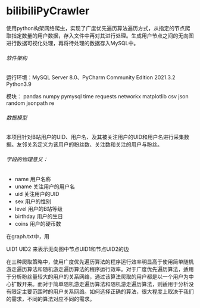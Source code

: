 # bilibiliPyCrawler

​		使用python构架网络爬虫，实现了广度优先遍历算法遍历方式，从指定的节点爬取指定数量的用户数据，存入文件中再对其进行处理。生成用户节点之间的无向图进行数据可视化处理，再将待处理的数据存入MySQL中。

###### 	软件架构

运行环境：MySQL Server 8.0、PyCharm Community Edition 2021.3.2  Python3.9

模块： pandas	numpy	pymysql	 time requests networkx matplotlib csv json random jsonpath re 

###### 	数据模型

本项目针对B站用户的UID、用户名、及其被关注用户的UID和用户名进行采集数据。友邻关系定义为该用户的粉丝数、关注数和关注的用户与粉丝。

###### 	字段的物理意义：

- name 		   用户名称
- uname		  关注用户的用户名
- uid			    关注用户的UID
- sex 	          用户的性别
- level		     用户的B站等级
- birthday	    用户的生日	
- coins		    用户的硬币数	

在graph.txt中，用

UID1 UID2 来表示无向图中节点UID1和节点UID2的边 




​		在三种爬取策略中，使用广度优先遍历算法的程序运行效率明显高于使用简单随机游走遍历算法和随机游走遍历算法的程序运行效率。对于广度优先遍历算法，适用于分析粉丝量较大的用户的关系网络，通过该算法爬取的用户都是以一个用户为中心扩散开来。而对于简单随机游走遍历算法和随机游走遍历算法，则适用于分析没有限定主要范围时的用户关系网络。如何选择正确的算法，很大程度上取决于我们的需求，不同的算法对应不同的需求。
